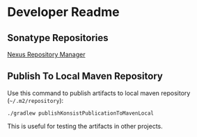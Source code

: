 # Developer Readme

## Sonatype Repositories

[Nexus Repository Manager](https://s01.oss.sonatype.org/#view-repositories)

## Publish To Local Maven Repository

Use this command to publish artifacts to local maven repository (`~/.m2/repository`):

`./gradlew publishKonsistPublicationToMavenLocal `

This is useful for testing the artifacts in other projects.
